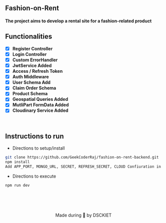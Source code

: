 <p align="left">
	<h2 align="left">  Fashion-on-Rent  </h2>
	<h4 align="left"> The project aims to develop a rental site for a fashion-related product <h4>
</p>



## Functionalities

- [X]   <b>Register Controller</b> 
- [X]   <b>Login Controller</b> 
- [X]   <b>Custom ErrorHandler</b>
- [X]   <b>JwtService Added </b>
- [X]   <b>Access / Refresh Token</b> 
- [X]   <b>Auth Middleware </b>
- [X]   <b>User Schema Add </b>
- [X]   <b>Claim Order Schema </b>
- [X]   <b>Product Schema </b>
- [X]   <b>Geospatial Queries Added</b> 
- [X]   <b>MutliPart FormData Added </b>
- [X]   <b>Cloudinary Service Added </b>

<br>


## Instructions to run


* Directions to setup/install
```bash
git clone https://github.com/GeekCoderRaj/fashion-on-rent-backend.git
npm install
Add APP_PORT, MONGO_URL, SECRET, REFRESH_SECRET, CLOUD Confiuration in .env
```

* Directions to execute

```bash
npm run dev
```

<br>

<br>
<br>

<p align="center">
	Made during 🌙 by DSCKIET
</p>
